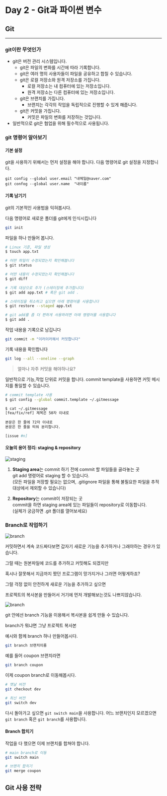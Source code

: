 # Day 2 - Git과 파이썬 변수

## Git

---

### git이란 무엇인가

- git은 버전 관리 시스템입니다.
    - git은 파일의 변화를 시간에 따라 기록합니다.
    - git은 여러 명의 사용자들이 파일을 공유하고 합칠 수 있습니다.
    - git은 로컬 저장소와 원격 저장소를 가집니다.
        - 로컬 저장소는 내 컴퓨터에 있는 저장소입니다.
        - 원격 저장소는 다른 컴퓨터에 있는 저장소입니다.
    - git은 브랜치를 가집니다.
        - 브랜치는 각각의 작업을 독립적으로 진행할 수 있게 해줍니다.
    - git은 커밋을 가집니다.
        - 커밋은 파일의 변화를 저장하는 것입니다.
- 일반적으로 git은 협업을 위해 필수적으로 사용됩니다.

### git 명령어 알아보기

#### 기본 설정

git을 사용하기 위해서는 먼저 설정을 해야 합니다.
다음 명령어로 git 설정을 지정합니다.

```git
git config --global user.email "내메일@naver.com"
git confog --global user.name  "내이름"
```

#### 기록 남기기

git의 기본적인 사용법을 익혀봅시다.

다음 명령어로 새로운 폴더를 git에게 인식시킵니다

```bash
git init
```

파일을 하나 만들어 봅니다.
```bash
# Linux 기준, 파일 생성
$ touch app.txt

# 어떤 파일이 수정되었는지 확인해봅니다
$ git status

# 어떤 내용이 수정되었는지 확인해봅니다
$ git diff

# 기록 대상으로 추가 (스테이징에 추가합니다)
$ git add app.txt # 혹은 git add .

# 스테이징을 취소하고 싶으면 아래 명령어를 사용합니다
$ git restore --staged app.txt

# git add를 좀 더 편하게 사용하려면 아래 명령어를 사용합니다
$ git add .
```

작업 내용을 기록으로 남깁니다
```bash
git commit -m "이러이러해서 커밋합니다"
```

기록 내용을 확인합니다
```bash
git log --all --oneline --graph
```

> 얼마나 자주 커밋을 해야하나요?

일반적으로 기능,작업 단위로 커밋을 합니다.
commit template을 사용하면 커밋 메시지를 통일할 수 있습니다.

```bash
# commit template 사용
$ git config --global commit.template ~/.gitmessage

$ cat ~/.gitmessage
[fea/fix/ref] 제목은 50자 이내로
  
본문은 한 줄에 72자 이내로
본문은 한 줄을 띄워 분리합니다.

[issue #n]
```

#### 오늘의 용어 정리: staging & repository

![staging](https://git-scm.com/book/en/v2/images/areas.png)

1. **Staging area**는 commit 하기 전에 commit 할 파일들을 골라놓는 곳\
git add 명령어로 staging 할 수 있습니다.\
(모든 파일을 저장할 필요는 없으며, .gitignore 파일을 통해 불필요한 파일을 추적 대상에서 제외할 수 있습니다)

2. **Repository**는 commit이 저장되는 곳\
commit을 하면 staging area에 있는 파일들이 repository로 이동합니다.\
(실체가 궁금하면 .git 폴더를 열어보세요)

### Branch로 작업하기

![branch](https://codingapple-cdn.b-cdn.net/wp-content/uploads/2022/06/%EA%B7%B8%EB%A6%BC3-1.png)

커밋하면서 계속 코드짜다보면 갑자기 새로운 기능을 추가하거나 그래야하는 경우가 있습니다.

그럴 때는 원본파일에 코드를 추가하고 커밋해도 되겠지만

혹시나 잘못해서 지금까지 짰던 프로그램이 망가지거나 그러면 어떻게하죠? 

그럴 걱정 없이 안전하게 새로운 기능을 추가하고 싶으면

프로젝트의 복사본을 만들어서 거기에 먼저 개발해보는것도 나쁘지않습니다. 

![branch](https://codingapple-cdn.b-cdn.net/wp-content/uploads/2022/06/%EA%B7%B8%EB%A6%BC45.png)

git 안에선 branch 기능을 이용해서 복사본을 쉽게 만들 수 있습니다. 

branch가 뭐냐면 그냥 프로젝트 복사본

예시와 함께 branch 하나 만들어봅시다.

```bash
git branch 브랜치이름
```
예를 들어 coupon 브랜치라면
```bash
git branch coupon
```

이제 coupon branch로 이동해봅시다.
```bash
# 옛날 버전
git checkout dev

# 최신 버전
git switch dev
```

다시 돌아가고 싶으면 `git switch main`을 사용합니다.
어느 브랜치인지 모르겠으면 `git branch` 혹은 `git branch`를 사용합니다.

#### Branch 합치기

작업을 다 했으면 이제 브랜치를 합쳐야 합니다.

```bash
# main branch로 이동
git switch main

# 브랜치 합치기
git merge coupon
```


## Git 사용 전략

